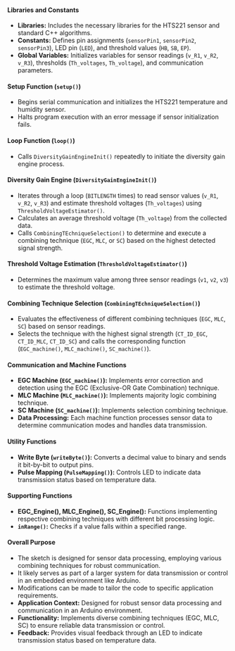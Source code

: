 #### Libraries and Constants
- **Libraries:** Includes the necessary libraries for the HTS221 sensor and standard C++ algorithms.
- **Constants:** Defines pin assignments (`sensorPin1`, `sensorPin2`, `sensorPin3`), LED pin (`LED`), and threshold values (`HB`, `SB`, `EP`).
- **Global Variables:** Initializes variables for sensor readings (`v_R1`, `v_R2`, `v_R3`), thresholds (`Th_voltages`, `Th_voltage`), and communication parameters.

#### Setup Function (`setup()`)
- Begins serial communication and initializes the HTS221 temperature and humidity sensor.
- Halts program execution with an error message if sensor initialization fails.

#### Loop Function (`loop()`)
- Calls `DiversityGainEngineInit()` repeatedly to initiate the diversity gain engine process.

#### Diversity Gain Engine (`DiversityGainEngineInit()`)
- Iterates through a loop (`BITLENGTH` times) to read sensor values (`v_R1`, `v_R2`, `v_R3`) and estimate threshold voltages (`Th_voltages`) using `ThresholdVoltageEstimator()`.
- Calculates an average threshold voltage (`Th_voltage`) from the collected data.
- Calls `CombiningTEchniqueSelection()` to determine and execute a combining technique (`EGC`, `MLC`, or `SC`) based on the highest detected signal strength.

#### Threshold Voltage Estimation (`ThresholdVoltageEstimator()`)
- Determines the maximum value among three sensor readings (`v1`, `v2`, `v3`) to estimate the threshold voltage.

#### Combining Technique Selection (`CombiningTEchniqueSelection()`)
- Evaluates the effectiveness of different combining techniques (`EGC`, `MLC`, `SC`) based on sensor readings.
- Selects the technique with the highest signal strength (`CT_ID_EGC`, `CT_ID_MLC`, `CT_ID_SC`) and calls the corresponding function (`EGC_machine()`, `MLC_machine()`, `SC_machine()`).

#### Communication and Machine Functions
- **EGC Machine (`EGC_machine()`):** Implements error correction and detection using the EGC (Exclusive-OR Gate Combination) technique.
- **MLC Machine (`MLC_machine()`):** Implements majority logic combining technique.
- **SC Machine (`SC_machine()`):** Implements selection combining technique.
- **Data Processing:** Each machine function processes sensor data to determine communication modes and handles data transmission.

#### Utility Functions
- **Write Byte (`writeByte()`):** Converts a decimal value to binary and sends it bit-by-bit to output pins.
- **Pulse Mapping (`PulseMapping()`):** Controls LED to indicate data transmission status based on temperature data.

#### Supporting Functions
- **EGC_Engine(), MLC_Engine(), SC_Engine():** Functions implementing respective combining techniques with different bit processing logic.
- **`inRange()`:** Checks if a value falls within a specified range.

#### Overall Purpose
- The sketch is designed for sensor data processing, employing various combining techniques for robust communication.
- It likely serves as part of a larger system for data transmission or control in an embedded environment like Arduino.
- Modifications can be made to tailor the code to specific application requirements.
- **Application Context:** Designed for robust sensor data processing and communication in an Arduino environment.
- **Functionality:** Implements diverse combining techniques (EGC, MLC, SC) to ensure reliable data transmission or control.
- **Feedback:** Provides visual feedback through an LED to indicate transmission status based on temperature data.
